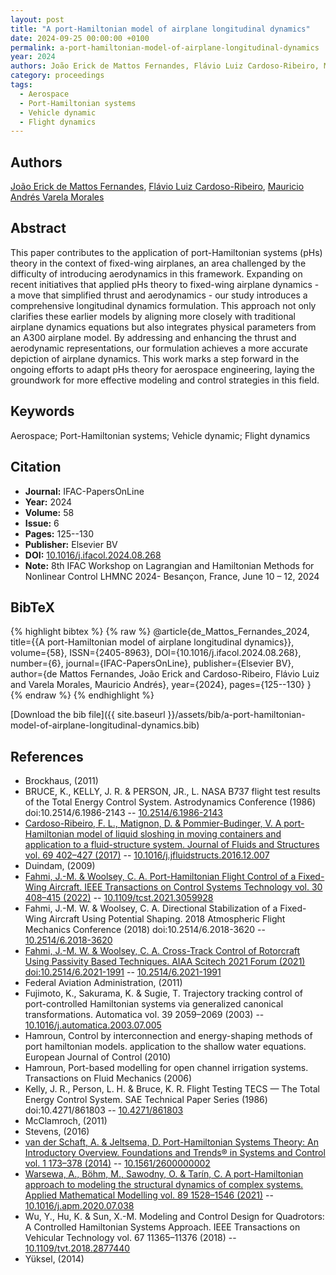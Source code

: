 ```yaml
---
layout: post
title: "A port-Hamiltonian model of airplane longitudinal dynamics"
date: 2024-09-25 00:00:00 +0100
permalink: a-port-hamiltonian-model-of-airplane-longitudinal-dynamics
year: 2024
authors: João Erick de Mattos Fernandes, Flávio Luiz Cardoso-Ribeiro, Mauricio Andrés Varela Morales
category: proceedings
tags:
  - Aerospace
  - Port-Hamiltonian systems
  - Vehicle dynamic
  - Flight dynamics
---
```

 
## Authors
[João Erick de Mattos Fernandes](authors/joao-erick-de-mattos-fernandes), [Flávio Luiz Cardoso-Ribeiro](authors/flavio-luiz-cardoso-ribeiro), [Mauricio Andrés Varela Morales](authors/mauricio-andres-varela-morales)
 
## Abstract
This paper contributes to the application of port-Hamiltonian systems (pHs) theory in the context of fixed-wing airplanes, an area challenged by the difficulty of introducing aerodynamics in this framework. Expanding on recent initiatives that applied pHs theory to fixed-wing airplane dynamics - a move that simplified thrust and aerodynamics - our study introduces a comprehensive longitudinal dynamics formulation. This approach not only clarifies these earlier models by aligning more closely with traditional airplane dynamics equations but also integrates physical parameters from an A300 airplane model. By addressing and enhancing the thrust and aerodynamic representations, our formulation achieves a more accurate depiction of airplane dynamics. This work marks a step forward in the ongoing efforts to adapt pHs theory for aerospace engineering, laying the groundwork for more effective modeling and control strategies in this field.
 
## Keywords
Aerospace; Port-Hamiltonian systems; Vehicle dynamic; Flight dynamics
 
## Citation
- **Journal:** IFAC-PapersOnLine
- **Year:** 2024
- **Volume:** 58
- **Issue:** 6
- **Pages:** 125--130
- **Publisher:** Elsevier BV
- **DOI:** [10.1016/j.ifacol.2024.08.268](https://doi.org/10.1016/j.ifacol.2024.08.268)
- **Note:** 8th IFAC Workshop on Lagrangian and Hamiltonian Methods for Nonlinear Control LHMNC 2024- Besançon, France, June 10 – 12, 2024
 
## BibTeX
{% highlight bibtex %}
{% raw %}
@article{de_Mattos_Fernandes_2024,
  title={{A port-Hamiltonian model of airplane longitudinal dynamics}},
  volume={58},
  ISSN={2405-8963},
  DOI={10.1016/j.ifacol.2024.08.268},
  number={6},
  journal={IFAC-PapersOnLine},
  publisher={Elsevier BV},
  author={de Mattos Fernandes, João Erick and Cardoso-Ribeiro, Flávio Luiz and Varela Morales, Mauricio Andrés},
  year={2024},
  pages={125--130}
}
{% endraw %}
{% endhighlight %}
 
[Download the bib file]({{ site.baseurl }}/assets/bib/a-port-hamiltonian-model-of-airplane-longitudinal-dynamics.bib)
 
## References
- Brockhaus, (2011)
- BRUCE, K., KELLY, J. R. & PERSON, JR., L. NASA B737 flight test results of the Total Energy Control System. Astrodynamics Conference (1986) doi:10.2514/6.1986-2143 -- [10.2514/6.1986-2143](https://doi.org/10.2514/6.1986-2143)
- [Cardoso-Ribeiro, F. L., Matignon, D. & Pommier-Budinger, V. A port-Hamiltonian model of liquid sloshing in moving containers and application to a fluid-structure system. Journal of Fluids and Structures vol. 69 402–427 (2017)](a-port-hamiltonian-model-of-liquid-sloshing-in-moving-containers-and-application-to-a-fluid-structure-system) -- [10.1016/j.jfluidstructs.2016.12.007](https://doi.org/10.1016/j.jfluidstructs.2016.12.007)
- Duindam, (2009)
- [Fahmi, J.-M. & Woolsey, C. A. Port-Hamiltonian Flight Control of a Fixed-Wing Aircraft. IEEE Transactions on Control Systems Technology vol. 30 408–415 (2022)](port-hamiltonian-flight-control-of-a-fixed-wing-aircraft) -- [10.1109/tcst.2021.3059928](https://doi.org/10.1109/tcst.2021.3059928)
- Fahmi, J.-M. W. & Woolsey, C. A. Directional Stabilization of a Fixed-Wing Aircraft Using Potential Shaping. 2018 Atmospheric Flight Mechanics Conference (2018) doi:10.2514/6.2018-3620 -- [10.2514/6.2018-3620](https://doi.org/10.2514/6.2018-3620)
- [Fahmi, J.-M. W. & Woolsey, C. A. Cross-Track Control of Rotorcraft Using Passivity Based Techniques. AIAA Scitech 2021 Forum (2021) doi:10.2514/6.2021-1991](cross-track-control-of-rotorcraft-using-passivity-based-techniques) -- [10.2514/6.2021-1991](https://doi.org/10.2514/6.2021-1991)
- Federal Aviation Administration, (2011)
- Fujimoto, K., Sakurama, K. & Sugie, T. Trajectory tracking control of port-controlled Hamiltonian systems via generalized canonical transformations. Automatica vol. 39 2059–2069 (2003) -- [10.1016/j.automatica.2003.07.005](https://doi.org/10.1016/j.automatica.2003.07.005)
- Hamroun, Control by interconnection and energy-shaping methods of port hamiltonian models. application to the shallow water equations. European Journal of Control (2010)
- Hamroun, Port-based modelling for open channel irrigation systems. Transactions on Fluid Mechanics (2006)
- Kelly, J. R., Person, L. H. & Bruce, K. R. Flight Testing TECS — The Total Energy Control System. SAE Technical Paper Series (1986) doi:10.4271/861803 -- [10.4271/861803](https://doi.org/10.4271/861803)
- McClamroch, (2011)
- Stevens, (2016)
- [van der Schaft, A. & Jeltsema, D. Port-Hamiltonian Systems Theory: An Introductory Overview. Foundations and Trends® in Systems and Control vol. 1 173–378 (2014)](port-hamiltonian-systems-theory-an-introductory-overview) -- [10.1561/2600000002](https://doi.org/10.1561/2600000002)
- [Warsewa, A., Böhm, M., Sawodny, O. & Tarín, C. A port-Hamiltonian approach to modeling the structural dynamics of complex systems. Applied Mathematical Modelling vol. 89 1528–1546 (2021)](a-port-hamiltonian-approach-to-modeling-the-structural-dynamics-of-complex-systems) -- [10.1016/j.apm.2020.07.038](https://doi.org/10.1016/j.apm.2020.07.038)
- Wu, Y., Hu, K. & Sun, X.-M. Modeling and Control Design for Quadrotors: A Controlled Hamiltonian Systems Approach. IEEE Transactions on Vehicular Technology vol. 67 11365–11376 (2018) -- [10.1109/tvt.2018.2877440](https://doi.org/10.1109/tvt.2018.2877440)
- Yüksel, (2014)

